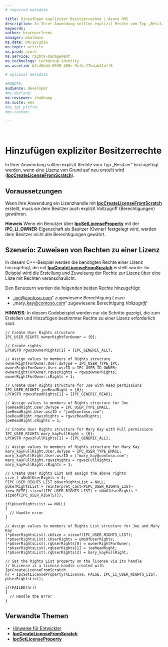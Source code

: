 ```yaml
---
# required metadata

title: Hinzufügen expliziter Besitzerrechte | Azure RMS
description: In Ihrer Anwendung sollten explizit Rechte vom Typ „Besitzer“ hinzugefügt werden, wenn eine Lizenz von Grund auf neu erstellt wird.
keywords:
author: bruceperlerms
manager: mbaldwin
ms.date: 04/28/2016
ms.topic: article
ms.prod: azure
ms.service: rights-management
ms.technology: techgroup-identity
ms.assetid: b2cd9dd4-6590-488e-9efb-27bdab41eff6

# optional metadata

#ROBOTS:
audience: developer
#ms.devlang:
ms.reviewer: shubhamp
ms.suite: ems
#ms.tgt_pltfrm:
#ms.custom:

---
```


﻿
# Hinzufügen expliziter Besitzerrechte

In Ihrer Anwendung sollten explizit Rechte vom Typ „Besitzer“ hinzugefügt werden, wenn eine Lizenz von Grund auf neu erstellt wird ([**IpcCreateLicenseFromScratch**](/rights-management/sdk/2.1/api/win/functions#msipc_ipccreatelicensefromscratch)).

## Voraussetzungen

Wenn Ihre Anwendung ein Lizenzhandle mit [**IpcCreateLicenseFromScratch**](/rights-management/sdk/2.1/api/win/functions#msipc_ipccreatelicensefromscratch) erstellt, muss sie dem Besitzer auch explizit Vollzugriff (Berechtigungen) gewähren.

**Hinweis** Wenn ein Benutzer über [**IpcSetLicenseProperty**](/rights-management/sdk/2.1/api/win/functions#msipc_ipcsetlicenseproperty) mit der **IPC\_LI\_OWNER**-Eigenschaft als Besitzer (Owner) festgelegt wird, werden dem Besitzer nicht alle Berechtigungen gewährt.

 
## Szenario: Zuweisen von Rechten zu einer Lizenz

In diesem C++-Beispiel werden die benötigten Rechte einer Lizenz hinzugefügt, die mit [**IpcCreateLicenseFromScratch**](/rights-management/sdk/2.1/api/win/functions#msipc_ipccreatelicensefromscratch) erstellt wurde. Im Beispiel wird die Erstellung und Zuweisung der Rechte zur Lizenz über eine Liste mit Rechten veranschaulicht.

Den Benutzern werden die folgenden beiden Rechte hinzugefügt:

-   „joe@contoso.com“ zugewiesene Berechtigung *Lesen*
-   „mary\_kay@contoso.com“ zugewiesene Berechtigung *Vollzugriff*

**HINWEIS**: In diesem Codebeispiel werden nur die Schritte gezeigt, die zum Erstellen und Hinzufügen bestimmter Rechte zu einer Lizenz erforderlich sind.

    // Create User Rights structure
    IPC_USER_RIGHTS ownerRightForOwner = {0};

    // Create rights
    LPCWSTR rgwszOwnerRights[1] = {IPC_GENERIC_ALL};

    // Assign values to members of Rights structure
    ownerRightForOwner.User.dwType = IPC_USER_TYPE_IPC;
    ownerRightForOwner.User.wszID = IPC_USER_ID_OWNER;
    ownerRightForOwner.rgwszRights = rgwszOwnerRights;
    ownerRightForOwner.cRights = 1;

    // Create User Rights structure for Joe with Read permissions
    IPC_USER_RIGHTS joeReadRight = {0};
    LPCWSTR rgwszReadRights[1] = {IPC_GENERIC_READ};

    // Assign values to members of Rights structure for Joe
    joeReadRight.User.dwType = IPC_USER_TYPE_EMAIL;
    joeReadRight.User.wszID = "joe@contoso.com";
    joeReadRight.rgwszRights = rgwszReadRights;
    joeReadRight.cRights = 1;

    // Create User Rights structure for Mary Kay with Full permissions
    IPC_USER_RIGHTS mary_kayFullRight = {0};
    LPCWSTR rgwszFullRights[1] = {IPC_GENERIC_ALL};

    // Assign values to members of Rights structure for Mary Kay
    mary_kayFullRight.User.dwType = IPC_USER_TYPE_EMAIL;
    mary_kayFullRight.User.wszID = L"mary_kay@contoso.com";
    mary_kayFullRight.rgwszRights = rgwszFullRights;
    mary_kayFullRight.cRights = 1;

    // Create User Rights List and assign the above rights
    size_t uNoOfUserRights = 3;
    PIPC_USER_RIGHTS_LIST pUserRightsList = NULL;
    pUserRightsList = reinterpret_cast<PIPC_USER_RIGHTS_LIST>
    (new BYTE[ sizeof(IPC_USER_RIGHTS_LIST) + uNoOfUserRights * sizeof(IPC_USER_RIGHTS)]);

    if(pUserRightsList == NULL)
    {
      // Handle error
    }

    // Assign values to members of Rights List structure for Joe and Mary Kay
    (*pUserRightsList).cbSize = sizeof(IPC_USER_RIGHTS_LIST);
    (*pUserRightsList).cUserRights = uNoOfUserRights;
    (*pUserRightsList).rgUserRights[0] = ownerRightForOwner;
    (*pUserRightsList).rgUserRights[1] = joeReadRight;
    (*pUserRightsList).rgUserRights[2] = mary_kayFullRight;

    // Set the Rights List property on the license via its handle
    // hLicense is a license handle created with IpcCreateLicenseFromScratch
    hr = IpcSetLicenseProperty(hLicense, FALSE, IPC_LI_USER_RIGHTS_LIST, pUserRightsList);

    if(FAILED(hr))
    {
      // Handle the error
    }



## Verwandte Themen

* [Hinweise für Entwickler](developer-notes.md)
* [**IpcCreateLicenseFromScratch**](/rights-management/sdk/2.1/api/win/functions#msipc_ipccreatelicensefromscratch)
* [**IpcSetLicenseProperty**](/rights-management/sdk/2.1/api/win/functions#msipc_ipcsetlicenseproperty)
 

 


<!--HONumber=Apr16_HO3-->


